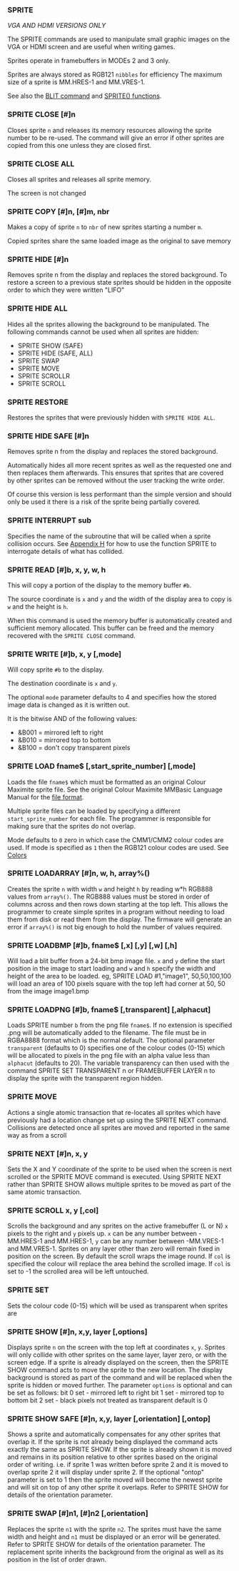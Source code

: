 

### SPRITE

*VGA AND HDMI VERSIONS ONLY*

The SPRITE commands are used to manipulate small graphic images on the VGA or HDMI screen and are useful when writing games. 

Sprites operate in framebuffers in MODEs 2 and 3 only.

Sprites are always stored as RGB121 `nibbles` for efficiency The maximum size of a sprite is MM.HRES-1 and MM.VRES-1.

See also the [BLIT command](./blit.md) and [SPRITE() functions](../function/sprite.md).

### SPRITE CLOSE [#]n

Closes sprite `n` and releases its memory resources allowing the sprite number to be re-used. The command will give an error if other sprites are copied from this one unless they are closed first.

### SPRITE CLOSE ALL

Closes all sprites and releases all sprite memory. 

The screen is not changed


### SPRITE COPY [#]n, [#]m, nbr

Makes a copy of sprite `n` to `nbr` of new sprites starting a number `m`.

Copied sprites share the same loaded image as the original to save memory

### SPRITE HIDE [#]n

Removes sprite n from the display and replaces the stored background. To restore a screen to a previous state sprites should be hidden in the opposite order to which they were written "LIFO"

### SPRITE HIDE ALL

Hides all the sprites allowing the background to be manipulated. The following commands cannot be used when all sprites are hidden: 
- SPRITE SHOW (SAFE)
- SPRITE HIDE (SAFE, ALL) 
- SPRITE SWAP 
- SPRITE MOVE 
- SPRITE SCROLLR 
- SPRITE SCROLL

### SPRITE RESTORE

Restores the sprites that were previously hidden with `SPRITE HIDE ALL`.

### SPRITE HIDE SAFE [#]n

Removes sprite n from the display and replaces the stored background. 

Automatically hides all more recent sprites as well as the requested one and then replaces them afterwards. This ensures that sprites that are covered by other sprites can be removed without the user tracking the write order. 

Of course this version is less performant than the simple version and should only be used it there is a risk of the sprite being partially covered.

### SPRITE INTERRUPT sub

Specifies the name of the subroutine that will be called when a sprite collision occurs. See [Appendix H](../G_sprites.md) for how to use the function SPRITE to interrogate details of what has collided.

### SPRITE READ [#]b, x, y, w, h

This will copy a portion of the display to the memory buffer `#b`.

The source coordinate is `x` and `y` and the width of the display area to copy is `w` and the height is `h`. 

When this command is used the memory buffer is automatically created and sufficient memory allocated. This buffer can be freed and the memory recovered with the `SPRITE CLOSE` command.

### SPRITE WRITE [#]b, x, y [,mode]

Will copy sprite `#b` to the display. 

The destination coordinate is `x` and `y`.

The optional `mode` parameter defaults to 4 and specifies how the stored image data is changed as it is written out.

It is the bitwise AND of the following values:

- &B001 = mirrored left to right
- &B010 = mirrored top to bottom
- &B100 = don't copy transparent pixels

### SPRITE LOAD fname$ [,start_sprite_number] [,mode]

Loads the file `fname$` which must be formatted as an original Colour Maximite sprite file. See the original Colour Maximite MMBasic Language Manual for the [file format](../sprite_format.md).

Multiple sprite files can be loaded by specifying a different `start_sprite_number` for each file. The programmer is responsible for making sure that the sprites do not overlap. 

Mode defaults to `0` zero in which case the CMM1/CMM2 colour codes are used. If mode is specified as `1` then the RGB121 colour codes are used. See [Colors](../colors.md)

### SPRITE LOADARRAY [#]n, w, h, array%()

Creates the sprite `n` with width `w` and height `h` by reading w*h RGB888 values from `array%()`. The RGB888 values must be stored in order of columns across and then rows down starting at the top left. This allows the programmer to create simple sprites in a program without needing to load them from disk or read them from the display. The firmware will generate an error if `array%()` is not big enough to hold the number of values required.

### SPRITE LOADBMP [#]b, fname$ [,x] [,y] [,w] [,h]

Will load a blit buffer from a 24-bit bmp image file. `x` and `y` define the start position in the image to start loading and `w` and `h` specify the width and height of the area to be loaded. eg, SPRITE LOAD #1,"image1", 50,50,100,100 will load an area of 100 pixels square with the top left had corner at 50, 50 from the image image1.bmp

### SPRITE LOADPNG [#]b, fname$ [,transparent] [,alphacut]

Loads SPRITE number `b` from the png file `fname$`. If no extension is specified .png will be automatically added to the filename. The file must be in RGBA8888 format which is the normal default. The optional parameter `transparent` (defaults to 0) specifies one of the colour codes (0-15) which will be allocated to pixels in the png file with an alpha value less than `alphacut` (defaults to 20). The variable transparency can then used with the command SPRITE SET TRANSPARENT n or FRAMEBUFFER LAYER n to display the sprite with the transparent region hidden.

### SPRITE MOVE

Actions a single atomic transaction that re-locates all sprites which have previously had a location change set up using the SPRITE NEXT command. Collisions are detected once all sprites are moved and reported in the same way as from a scroll

### SPRITE NEXT [#]n, x, y

Sets the X and Y coordinate of the sprite to be used when the screen is next scrolled or the SPRITE MOVE command is executed. Using SPRITE NEXT rather than SPRITE SHOW allows multiple sprites to be moved as part of the same atomic transaction.

### SPRITE SCROLL x, y [,col]

Scrolls the background and any sprites on the active framebuffer (L or N) `x` pixels to the right and `y` pixels up. `x` can be any number between - MM.HRES-1 and MM.HRES-1, `y` can be any number between -MM.VRES-1 and MM.VRES-1. Sprites on any layer other than zero will remain fixed in position on the screen. By default the scroll wraps the image round. If `col` is specified the colour will replace the area behind the scrolled image. If `col` is set to -1 the scrolled area will be left untouched.

### SPRITE SET

Sets the colour code (0-15) which will be used as transparent when sprites are

### SPRITE SHOW [#]n, x,y, layer [,options]

Displays sprite `n` on the screen with the top left at coordinates `x`, `y`. Sprites will only collide with other sprites on the same layer, layer zero, or with the screen edge. If a sprite is already displayed on the screen, then the SPRITE SHOW command acts to move the sprite to the new location. The display background is stored as part of the command and will be replaced when the sprite is hidden or moved further. The parameter `options` is optional and can be set as follows: bit 0 set - mirrored left to right bit 1 set - mirrored top to bottom bit 2 set - black pixels not treated as transparent default is 0

### SPRITE SHOW SAFE [#]n, x,y, layer [,orientation] [,ontop]

Shows a sprite and automatically compensates for any other sprites that overlap it. If the sprite is not already being displayed the command acts exactly the same as SPRITE SHOW. If the sprite is already shown it is moved and remains in its position relative to other sprites based on the original order of writing. i.e. if sprite 1 was written before sprite 2 and it is moved to overlap sprite 2 it will display under sprite 2. If the optional "ontop" parameter is set to 1 then the sprite moved will become the newest sprite and will sit on top of any other sprite it overlaps. Refer to SPRITE SHOW for details of the orientation parameter.

### SPRITE SWAP [#]n1, [#]n2 [,orientation]

Replaces the sprite `n1` with the sprite `n2`. The sprites must have the same width and height and `n1` must be displayed or an error will be generated. Refer to SPRITE SHOW for details of the orientation parameter. The replacement sprite inherits the background from the original as well as its position in the list of order drawn.